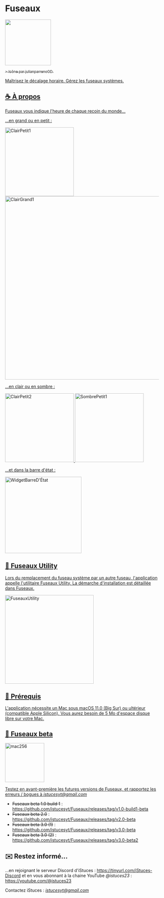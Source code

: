 # Fuseaux

<a href="https://zupimages.net/viewer.php?id=23/35/i5pu.png"><img src="https://zupimages.net/up/23/35/i5pu.png" alt="" width=150 />

<sub> > Icône par julianparrenoGD. </sub>

Maîtrisez le décalage horaire.
Gérez les fuseaux systèmes.

## ☕️ À propos

Fuseaux vous indique l'heure de chaque recoin du monde...

...en grand ou en petit :

<img width="225" alt="ClairPetit1" src="https://github.com/istucesyt/Fuseaux/assets/108399865/dcc8059d-d789-4e35-9578-30c9f2608108">
<img width="600" alt="ClairGrand1" src="https://github.com/istucesyt/Fuseaux/assets/108399865/10d84f1f-6c78-4a03-b8ee-1bf0c8c55926">

...en clair ou en sombre :

<img width="225" alt="ClairPetit2" src="https://github.com/istucesyt/Fuseaux/assets/108399865/1f6998a4-8e11-44fe-993b-07240bd8b09b">
<img width="225" alt="SombrePetit1" src="https://github.com/istucesyt/Fuseaux/assets/108399865/6f3fa0f0-485b-4cda-80f4-ad39fa33d599">

...et dans la barre d'état :

<img width="250" alt="WidgetBarreD'État" src="https://github.com/istucesyt/Fuseaux/assets/108399865/c931fd0e-b14e-4561-b2e9-0e341b48a83f">

## 📡 Fuseaux Utility

Lors du remplacement du fuseau système par un autre fuseau, l'application appelle l'utilitaire Fuseaux Utility.
La démarche d'installation est détaillée dans Fuseaux.

<img width="290" alt="FuseauxUtility" src="https://github.com/istucesyt/Fuseaux/assets/108399865/0adbe56a-7f0e-4564-971d-3ab62b6cc42a">

## 🚀 Prérequis

L'application nécessite un Mac sous macOS 11.0 (Big Sur) ou ultérieur (compatible Apple Silicon).
Vous aurez besoin de 5 Mo d'espace disque libre sur votre Mac.

## 🐞 Fuseaux beta

<img width="128" alt="mac256" src="https://github.com/istucesyt/Fuseaux/assets/108399865/ad5240b8-fa8d-420f-b896-88c2c85a1472">

Testez en avant-première les futures versions de Fuseaux, et rapportez les erreurs / bogues à *istucesyt@gmail.com*
* ~~Fuseaux beta 1.0 build 1~~ : https://github.com/istucesyt/Fuseaux/releases/tag/v1.0-build1-beta
* ~~Fuseaux beta 2.0~~ : https://github.com/istucesyt/Fuseaux/releases/tag/v2.0-beta
* ~~Fuseaux beta 3.0 (1)~~ : https://github.com/istucesyt/Fuseaux/releases/tag/v3.0-beta
* ~~Fuseaux beta 3.0 (2)~~ : https://github.com/istucesyt/Fuseaux/releases/tag/v3.0-beta2

## ✉️ Restez informé...

...en rejoignant le serveur Discord d'iStuces : https://tinyurl.com/iStuces-Discord et en vous abonnant à la chaine YouTube *@istuces23* : https://youtube.com/@istuces23

Contactez iStuces : *istucesyt@gmail.com*
